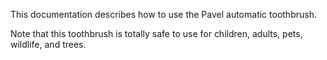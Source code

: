 This documentation describes how to use the Pavel
automatic toothbrush.

Note that this toothbrush is totally safe to use
for children, adults, pets, wildlife, and trees.
